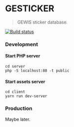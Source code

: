 # GESTICKER
> GEWIS sticker database.

[![Build status](https://travis-ci.org/GEPWNAGE/GESTICKER.svg?branch=master)](https://travis-ci.org/GEPWNAGE/GESTICKER?branch=master)

### Development

#### Start PHP server
```shell
cd server
php -S localhost:80 -t public

```

#### Start assets server
```shell
cd client
yarn run dev-server
```


### Production

Maybe later.
